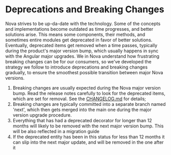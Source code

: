 # Deprecations and Breaking Changes

Nova strives to be up-da-date with the technology. Some of the concepts and implementations become outdated as time progresses, and better solutions arise. 
This means some components, their methods, and sometimes entire modules get deprecated in favor of better solutions. Eventually, deprecated items get removed 
when a time passes, typically during the product's major version bump, which usually happens in sync with the Angular major upgrades. We in Nova understand 
how frustrating breaking changes can be for our consumers, so we've developed the strategy we follow to introduce deprecations and breaking changes gradually, 
to ensure the smoothest possible transition between major Nova versions.

1. Breaking changes are usually expected during the Nova major version bump. Read the release notes carefully to look for the deprecated items, which are set for removal. See the [CHANGELOG.md](./CHANGELOG.md) for details;
2. Breaking changes are typically committed into a separate branch named 'next', which then gets merged into the main one during the major version upgrade procedure.
3. Everything that has had a deprecated decorator for longer than 12 months will likely to be removed with the next major version bump. This will be also reflected in a migration guide
4. If the deprecated entity has been in this status for less than 12 months it can slip into the next major update, and will be removed in the one after it